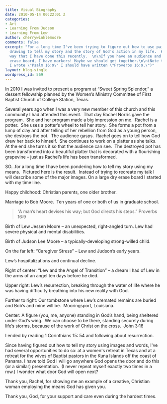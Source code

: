 ```yaml
---
title: Visual Biography
date: 2010-05-14 00:22:01 Z
categories:
- Art
- Learning From Judson
- Learning From Lew
author: cherrywinklemoore
comments: false
excerpt: "For a long time I've been trying to figure out how to use painting and/or
  drawing to tell my story and the story of God's action in my life.  Here is a new
  way that I have done this recently.  \n\nIf you have an audience and a large dry
  erase board, I have markers! Maybe we should get together.\n\n(Note there where
  I wrote \"Psalm 16:9\" I should have written \"Proverbs 16:9.\")"
layout: blog-single
wordpress_id: 569
---
```


In 2010 I was invited to present a program at “Sweet Spring Splendor,” a dessert fellowship planned by the Women’s Ministry Committee of First Baptist Church of College Station, Texas.

Several years ago when I was a very new member of this church and this community I had attended this event.  That day Rachel Norris gave the program.  She and her program made a big impression on me.  Rachel is a potter.  She uses a potter’s wheel to tell her story.  She forms a pot from a lump of clay and after telling of her rebellion from God as a young person, she destroys the pot.  The audience gasps.  Rachel goes on to tell how God drew her back to himself.  She continues to work on a platter as she talks.  At the end she turns it so that the audience can see.  The destroyed pot has been transformed into a beautiful platter that is decorated with a flourishing grapevine – just as Rachel’s life has been transformed.

SO…for a long time I have been pondering how to tell my story using my means.  Pictured here is the result.  Instead of trying to recreate my talk I will describe some of the major images.
On a large dry erase board I started with my time line.

Happy childhood: Christian parents, one older brother.

Marriage to Bob Moore.  Ten years of one or both of us in graduate school.


<blockquote>“A man’s heart devises his way; but God directs his steps.”
Proverbs 16:9</blockquote>


Birth of Lew Jessen Moore – an unexpected, right-angled turn. Lew had severe physical and mental disabilities.

Birth of Judson Lee Moore – a typically-developing strong-willed child.

On the far left: “Caregiver Stress” – Lew and Judson’s early years.

Lew’s hospitalizations and continual decline.

Right of center: “Lew and the Angel of Transition” – a dream I had of Lew in the arms of an angel ten days before he died.

Upper right: Lew’s resurrection, breaking through the water of life where he was having difficulty breathing into his new reality with God.

Further to right: Our tombstone where Lew’s cremated remains are buried and Bob’s and mine will be.  Mooringsport, Louisiana.

Center: A figure (you, me, anyone) standing in God’s hand, being sheltered under God’s wing.  We can choose to be there, standing securely during life’s storms, because of the work of Christ on the cross.  John 3:16

I ended by reading 1 Corinthians 15: 54 and following about resurrection.

Since having figured out how to tell my story using images and words, I've had several opportunities to do so: at a women's retreat in Texas and at a retreat for the wives of Baptist pastors in the Kuna Islands off the coast of Panama. I have told God I will go anywhere God opens the door and do this (or a similar) presentation.  (I never repeat myself exactly two times in a row.) I wonder what door God will open next?

Thank you, Rachel, for showing me an example of a creative, Christian woman employing the means God has given you.

Thank you, God, for your support and care even during the hardest times.
